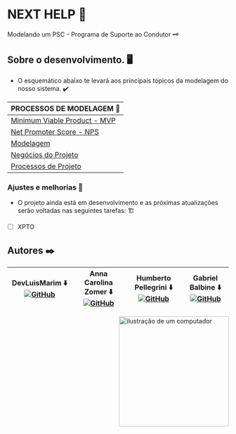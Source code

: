 # NEXT HELP 🚗

Modelando um PSC - Programa de Suporte ao Condutor 🗝️

## Sobre o desenvolvimento. 🖥️

- O esquemático abaixo te levará aos principais tópicos da modelagem do nosso sistema. ✔️
  
<div align = "middle">
 
| PROCESSOS DE MODELAGEM 🔨 |
|---------|
| [Minimum Viable Product - MVP](https://github.com/z0mer/PJ.PSC/blob/main/MVP.md) |
| [Net Promoter Score - NPS](https://github.com/z0mer/PJ.PSC/blob/main/NPS.md) |
| [Modelagem](https://github.com/z0mer/PJ.PSC/blob/main/Modelagem.md) |
| [Negócios do Projeto](https://github.com/z0mer/PJ.PSC/blob/main/NegocioDoProjeto.md) |
| [Processos de Projeto](https://github.com/z0mer/PJ.PSC/blob/main/ProcessosDeNegocios.md) |

</div>


### Ajustes e melhorias 🚧

- O projeto ainda está em desenvolvimento e as próximas atualizações serão voltadas nas seguintes tarefas: 🏗️

- [ ]  XPTO


## Autores ✒️  


| DevLuisMarim ⬇️ [![GitHub](https://img.shields.io/badge/GitHub-181717.svg?style=for-the-badge&logo=GitHub&logoColor=white)](https://github.com/LuiisMarim) | Anna Carolina Zomer ⬇️ [![GitHub](https://img.shields.io/badge/GitHub-181717.svg?style=for-the-badge&logo=GitHub&logoColor=white)](https://github.com/z0mer) | Humberto Pellegrini ⬇️ [![GitHub](https://img.shields.io/badge/GitHub-181717.svg?style=for-the-badge&logo=GitHub&logoColor=white)](https://github.com/Humbertin07) | Gabriel Balbine ⬇️ [![GitHub](https://img.shields.io/badge/GitHub-181717.svg?style=for-the-badge&logo=GitHub&logoColor=white)](https://github.com/GabrielBalbine) |
|-------------------|--------------------|-------------------|------------------|

<img src="https://raw.githubusercontent.com/MicaelliMedeiros/micaellimedeiros/master/image/computer-illustration.png" alt="ilustração de um computador" min-width="350px" max-width="200px" width="250px" align="right">


